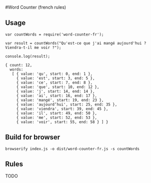 #Word Counter (french rules)

## Usage

    var countWords = require('word-counter-fr');

    var result = countWords("Qu'est-ce que j'ai mangé aujourd'hui ? Viendra-t-il me voir ?");

    console.log(result);

    { count: 12,
      words:
       [ { value: 'qu', start: 0, end: 1 },
         { value: 'est', start: 3, end: 5 },
         { value: 'ce', start: 7, end: 8 },
         { value: 'que', start: 10, end: 12 },
         { value: 'j', start: 14, end: 14 },
         { value: 'ai', start: 16, end: 17 },
         { value: 'mangé', start: 19, end: 23 },
         { value: 'aujourd’hui', start: 25, end: 35 },
         { value: 'viendra', start: 39, end: 45 },
         { value: 'il', start: 49, end: 50 },
         { value: 'me', start: 52, end: 53 },
         { value: 'voir', start: 55, end: 58 } ] }

## Build for browser

    browserify index.js -o dist/word-counter-fr.js -s countWords


## Rules

TODO

